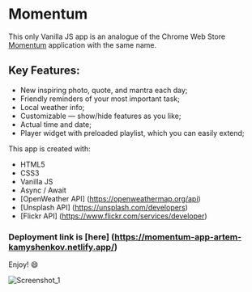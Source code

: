 # Momentum
This only Vanilla JS app is an analogue of the Chrome Web Store [Momentum](https://chrome.google.com/webstore/detail/momentum/laookkfknpbbblfpciffpaejjkokdgca) application with the same name.
## Key Features:
+ New inspiring photo, quote, and mantra each day;
+ Friendly reminders of your most important task;
+ Local weather info;
+ Customizable — show/hide features as you like;
+ Actual time and date;
+ Player widget with preloaded playlist, which you can easily extend;

This app is created with:
+ HTML5
+ CSS3
+ Vanilla JS
+ Async / Await
+ [OpenWeather API] (https://openweathermap.org/api)
+ [Unsplash API] (https://unsplash.com/developers)
+ [Flickr API] (https://www.flickr.com/services/developer)

### Deployment link is [here] (https://momentum-app-artem-kamyshenkov.netlify.app/)
Enjoy! :smile:

![Screenshot_1](https://user-images.githubusercontent.com/104526360/192330782-44489183-feda-4515-bdfa-05b6559f7e9d.png)
